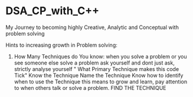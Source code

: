 # DSA_CP_with_C++
My Journey to becoming highly Creative, Analytic and Conceptual with problem solving

Hints to increasing growth in Problem solving:

1) How Many Techniques do You know:
            when you solve a problem or you see someone else solve a problem
            ask yourself and dont just ask, strictly analyse yourself 
             " What Primary Technique makes this code Tick"
             Know the Technique
             Name the Technique
             Know how to identify when to use the Technique
             this means to grow and learn, pay attention to 
             when others talk or solve a problem.
                    FIND THE TECHNIQUE
